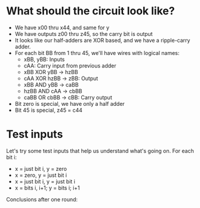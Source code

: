 # What should the circuit look like?

* We have x00 thru x44, and same for y
* We have outputs z00 thru z45, so the carry bit is output
* It looks like our half-adders are XOR based, and we have a ripple-carry adder.
* For each bit BB from 1 thru 45, we'll have wires with logical names:
  * xBB, yBB: Inputs
  * cAA: Carry input from previous adder
  * xBB XOR yBB -> hzBB
  * cAA XOR hzBB -> zBB: Output
  * xBB AND yBB -> caBB
  * hzBB AND cAA -> cbBB
  * caBB OR cbBB -> cBB: Carry output
* Bit zero is special, we have only a half adder
* Bit 45 is special, z45 = c44

# Test inputs

Let's try some test inputs that help us understand what's going on. For each bit i:
* x = just bit i, y = zero
* x = zero, y = just bit i
* x = just bit i, y = just bit i
* x = bits i, i+1; y = bits i; i+1

Conclusions after one round:

